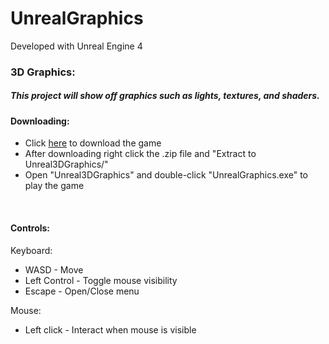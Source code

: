 # UnrealGraphics

Developed with Unreal Engine 4

### 3D Graphics:

##### This project will show off graphics such as lights, textures, and shaders.

#### Downloading:
 - Click [here](https://github.com/JosephPena1/GraphicsDemo/releases/download/v0.30/Unreal3DGraphics.zip) to download the game
 - After downloading right click the .zip file and "Extract to Unreal3DGraphics/"
 - Open "Unreal3DGraphics" and double-click "UnrealGraphics.exe" to play the game

<br/>

#### Controls:

Keyboard:

- WASD - Move
- Left Control - Toggle mouse visibility
- Escape - Open/Close menu

Mouse:

- Left click - Interact when mouse is visible
